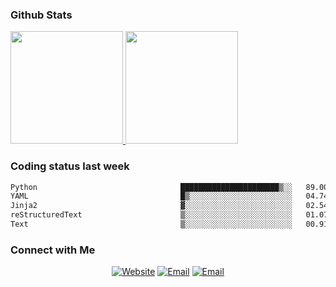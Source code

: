 
### Github Stats

<a href="https://github.com/lileixuan">
  <img height="180em" src="https://github-readme-stats.vercel.app/api?username=lileixuan&theme=buefy&show_icons=true" />
  <img height="180em" src="https://github-readme-stats.vercel.app/api/top-langs/?username=lileixuan&theme=buefy&layout=compact" />
</a>

### Coding status last week 

<!--START_SECTION:waka-->

```txt
Python                                ██████████████████████▒░░   89.00 %
YAML                                  █▒░░░░░░░░░░░░░░░░░░░░░░░   04.74 %
Jinja2                                ▓░░░░░░░░░░░░░░░░░░░░░░░░   02.54 %
reStructuredText                      ▒░░░░░░░░░░░░░░░░░░░░░░░░   01.07 %
Text                                  ▒░░░░░░░░░░░░░░░░░░░░░░░░   00.91 %
```

<!--END_SECTION:waka-->

### Connect with Me 

<p align="center">
<a href="https://www.koomu.cn/"><img alt="Website" src="https://img.shields.io/badge/Website-www.koomu.cn-blue?style=flat-square&logo=google-chrome"></a>
<a href="mailto:lileixuan@gmail.com"><img alt="Email" src="https://img.shields.io/badge/Email-lileixuan@gmail.com-blue?style=flat-square&logo=gmail"></a>
<a href="https://www.koomu.cn/rss/"><img alt="Email" src="https://img.shields.io/badge/RSS-www.koomu.cn%2Frss%2F-blue?style=flat-square&logo=rss"></a>


</p>
